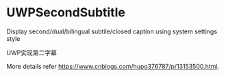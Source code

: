 # UWPSecondSubtitle
Display second/dual/bilingual subtile/closed caption using system settings style

UWP实现第二字幕

More details refer https://www.cnblogs.com/hupo376787/p/13153500.html.

[](https://github.com/hupo376787/UWPSecondSubtitle/blob/master/%E5%BE%AE%E4%BF%A1%E6%88%AA%E5%9B%BE_20200617151653.png)
[](https://github.com/hupo376787/UWPSecondSubtitle/blob/master/%E5%BE%AE%E4%BF%A1%E6%88%AA%E5%9B%BE_20200617151713.png)
[](https://github.com/hupo376787/UWPSecondSubtitle/blob/master/%E5%BE%AE%E4%BF%A1%E6%88%AA%E5%9B%BE_20200617151724.png)
[](https://github.com/hupo376787/UWPSecondSubtitle/blob/master/%E5%BE%AE%E4%BF%A1%E6%88%AA%E5%9B%BE_20200617151841.png)
[](https://github.com/hupo376787/UWPSecondSubtitle/blob/master/%E5%BE%AE%E4%BF%A1%E6%88%AA%E5%9B%BE_20200617151858.png)
[](https://github.com/hupo376787/UWPSecondSubtitle/blob/master/%E5%BE%AE%E4%BF%A1%E6%88%AA%E5%9B%BE_20200617151935.png)
[](https://github.com/hupo376787/UWPSecondSubtitle/blob/master/%E5%BE%AE%E4%BF%A1%E6%88%AA%E5%9B%BE_20200617152016.png)
[](https://github.com/hupo376787/UWPSecondSubtitle/blob/master/%E5%BE%AE%E4%BF%A1%E6%88%AA%E5%9B%BE_20200617152056.png)
